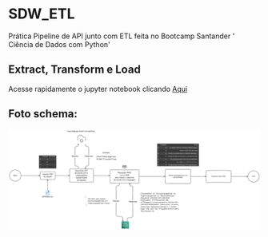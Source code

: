 # SDW_ETL

Prática Pipeline de API junto com ETL feita no Bootcamp Santander ' Ciência de Dados com Python'
## Extract, Transform e Load

Acesse rapidamente o jupyter notebook clicando [Aqui](https://nbviewer.org/github/Lipeira/SDW_ETL/blob/main/Api_Test.ipynb)

## Foto schema:

![Aqui](schema.png)
